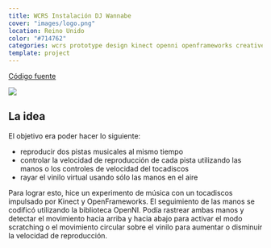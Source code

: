 ```yaml
---
title: WCRS Instalación DJ Wannabe
cover: "images/logo.png"
location: Reino Unido
color: "#714762"
categories: wcrs prototype design kinect openni openframeworks creative-tech inverted open-source
template: project
---
```


<p class="align-center">
<a class="btn github" role="button" href="https://github.com/gazpachu/dj-wannabe" target="_blank">Código fuente</a>
</p>

![](/work/dj-wannabe/images/turn-tables.jpg)

## La idea

El objetivo era poder hacer lo siguiente:

- reproducir dos pistas musicales al mismo tiempo
- controlar la velocidad de reproducción de cada pista utilizando las manos o los controles de velocidad del tocadiscos
- rayar el vinilo virtual usando sólo las manos en el aire

Para lograr esto, hice un experimento de música con un tocadiscos impulsado por Kinect y OpenFrameworks. El seguimiento de las manos se codificó utilizando la biblioteca OpenNI. Podía rastrear ambas manos y detectar el movimiento hacia arriba y hacia abajo para activar el modo scratching o el movimiento circular sobre el vinilo para aumentar o disminuir la velocidad de reproducción.
